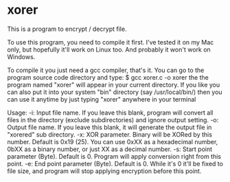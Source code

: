 xorer
=====
This is a program to encrypt / decrypt file.

To use this program, you need to compile it first.
I've tested it on my Mac only, but hopefully it'll work on Linux too. And probably it won't work on Windows.

To compile it you just need a gcc compiler, that's it. You can go to the program source code directory and type:
$ gcc xorer.c -o xorer
the the program named "xorer" will appear in your current directory.
If you like you can also put it into your system "bin" directory (say /usr/local/bin/) then you can use it anytime by just typing "xorer" anywhere in your terminal

Usage:
-i: Input file name. If you leave this blank, program will convert all files in the directory (exclude subdirectories) and ignore output setting.
-o: Output file name. If you leave this blank, it will generate the output file in \"xorered\" sub directory.
-x: XOR parameter. Binary will be XORed by this number. Default is 0x19 (25). You can use 0xXX as a hexadecimal number, 0bXX as a binary number, or just XX as a decimal number.
-s: Start point parameter (Byte). Default is 0. Program will apply conversion right from this point.
-e: End point parameter (Byte). Default is 0. While it's 0 it'll be fixed to file size, and program will stop applying encryption before this point.
